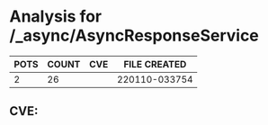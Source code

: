 # Analysis for /_async/AsyncResponseService
| POTS | COUNT | CVE | FILE CREATED |
|---|---|---|---|
| 2 | 26 | | 220110-033754 |

## CVE: 
